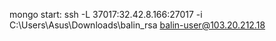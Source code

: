 mongo start: ssh -L 37017:32.42.8.166:27017 -i C:\Users\Asus\Downloads\balin_rsa balin-user@103.20.212.18